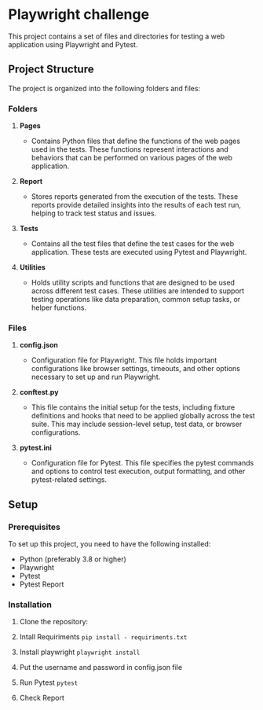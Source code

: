 # Playwright challenge

This project contains a set of files and directories for testing a web application using Playwright and Pytest.

## Project Structure

The project is organized into the following folders and files:

### Folders

1. **Pages**
   - Contains Python files that define the functions of the web pages used in the tests. These functions represent interactions and behaviors that can be performed on various pages of the web application.

2. **Report**
   - Stores reports generated from the execution of the tests. These reports provide detailed insights into the results of each test run, helping to track test status and issues.

3. **Tests**
   - Contains all the test files that define the test cases for the web application. These tests are executed using Pytest and Playwright.

4. **Utilities**
   - Holds utility scripts and functions that are designed to be used across different test cases. These utilities are intended to support testing operations like data preparation, common setup tasks, or helper functions.

### Files

1. **config.json**
   - Configuration file for Playwright. This file holds important configurations like browser settings, timeouts, and other options necessary to set up and run Playwright.

2. **conftest.py**
   - This file contains the initial setup for the tests, including fixture definitions and hooks that need to be applied globally across the test suite. This may include session-level setup, test data, or browser configurations.

3. **pytest.ini**
   - Configuration file for Pytest. This file specifies the pytest commands and options to control test execution, output formatting, and other pytest-related settings.

## Setup

### Prerequisites

To set up this project, you need to have the following installed:

- Python (preferably 3.8 or higher)
- Playwright
- Pytest
- Pytest Report

### Installation

1. Clone the repository:

2. Intall Requiriments
`pip install - requiriments.txt`
3. Install playwright
`playwright install`
4. Put the username and password in config.json file

5. Run Pytest
`pytest`
6. Check Report
